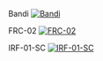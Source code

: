 Bandi
[![Bandi](https://nokycucwgzweensacwfy.supabase.co/functions/v1/get_project_badge?projectId=1013)](https://nokycucwgzweensacwfy.supabase.co/functions/v1/get_project_url?projectId=1013)

FRC-02
[![FRC-02](https://nokycucwgzweensacwfy.supabase.co/functions/v1/get_project_badge?projectId=1015)](https://nokycucwgzweensacwfy.supabase.co/functions/v1/get_project_url?projectId=1015)

IRF-01-SC
[![IRF-01-SC](https://nokycucwgzweensacwfy.supabase.co/functions/v1/get_project_badge?projectId=1020)](https://nokycucwgzweensacwfy.supabase.co/functions/v1/get_project_url?projectId=1020)
